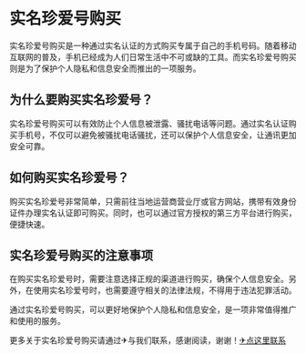# 实名珍爱号购买

实名珍爱号购买是一种通过实名认证的方式购买专属于自己的手机号码。随着移动互联网的普及，手机已经成为人们日常生活中不可或缺的工具。而实名珍爱号购买则是为了保护个人隐私和信息安全而推出的一项服务。

## 为什么要购买实名珍爱号？

实名珍爱号购买可以有效防止个人信息被泄露、骚扰电话等问题。通过实名认证购买手机号，不仅可以避免被骚扰电话骚扰，还可以保护个人信息安全，让通讯更加安全可靠。

## 如何购买实名珍爱号？

购买实名珍爱号非常简单，只需前往当地运营商营业厅或官方网站，携带有效身份证件办理实名认证即可购买。同时，也可以通过官方授权的第三方平台进行购买，便捷快速。

## 实名珍爱号购买的注意事项

在购买实名珍爱号时，需要注意选择正规的渠道进行购买，确保个人信息安全。另外，在使用实名珍爱号时，也需要遵守相关的法律法规，不得用于违法犯罪活动。

通过实名珍爱号购买，可以更好地保护个人隐私和信息安全，是一项非常值得推广和使用的服务。

更多关于实名珍爱号购买请通过✈与我们联系，感谢阅读，谢谢！[✈点这里联系](https://lm.k02.cc)